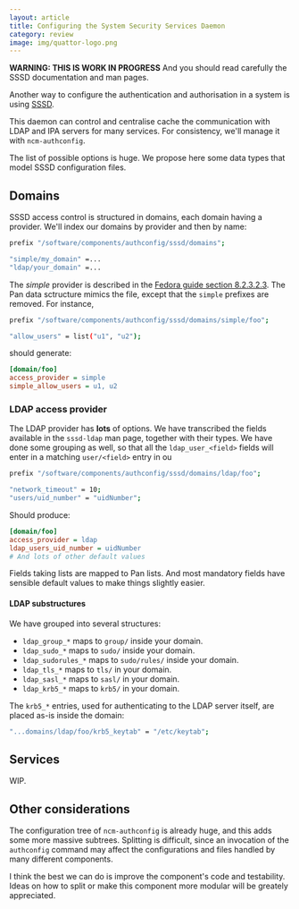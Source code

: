 ```yaml
---
layout: article
title: Configuring the System Security Services Daemon
category: review
image: img/quattor-logo.png
---
```


**WARNING: THIS IS WORK IN PROGRESS**  And you should read carefully
the SSSD documentation and man pages.

Another way to configure the authentication and authorisation in a
system is using
[SSSD](https://docs.fedoraproject.org/en-US/Fedora/16/html/System_Administrators_Guide/chap-SSSD_User_Guide-Introduction.html).

This daemon can control and centralise cache the communication with
LDAP and IPA servers for many services.  For consistency, we'll manage
it with `ncm-authconfig`.

The list of possible options is huge.  We propose here some data types
that model SSSD configuration files.

## Domains

SSSD access control is structured in domains, each domain having a
provider.  We'll index our domains by provider and then by name:

```bash
prefix "/software/components/authconfig/sssd/domains";

"simple/my_domain" =...
"ldap/your_domain" =...
```

The _simple_ provider is described in the
[Fedora guide section 8.2.3.2.3](https://docs.fedoraproject.org/en-US/Fedora/16/html/System_Administrators_Guide/chap-SSSD_User_Guide-Setting_Up_SSSD.html).
The Pan data sctructure mimics the file, except that the `simple`
prefixes are removed.  For instance,

```bash
prefix "/software/components/authconfig/sssd/domains/simple/foo";

"allow_users" = list("u1", "u2");
```

should generate:

```ini
[domain/foo]
access_provider = simple
simple_allow_users = u1, u2
```

### LDAP access provider

The LDAP provider has **lots** of options.  We have transcribed the
fields available in the `sssd-ldap` man page, together with their
types.  We have done some grouping as well, so that all the
`ldap_user_<field>` fields will enter in a matching `user/<field>`
entry in ou

```bash
prefix "/software/components/authconfig/sssd/domains/ldap/foo";

"network_timeout" = 10;
"users/uid_number" = "uidNumber";
```

Should produce:

```ini
[domain/foo]
access_provider = ldap
ldap_users_uid_number = uidNumber
# And lots of other default values
```

Fields taking lists are mapped to Pan lists.  And most mandatory
fields have sensible default values to make things slightly easier.

#### LDAP substructures

We have grouped into several structures:

* `ldap_group_*` maps to `group/` inside your domain.
* `ldap_sudo_*` maps to `sudo/` inside your domain.
* `ldap_sudorules_*` maps to `sudo/rules/` inside your domain.
* `ldap_tls_*` maps to `tls/` in your domain.
* `ldap_sasl_*` maps to `sasl/` in your domain.
* `ldap_krb5_*` maps to `krb5/` in your domain.

The `krb5_*` entries, used for authenticating to the LDAP
server itself, are placed as-is inside the domain:

```bash
"...domains/ldap/foo/krb5_keytab" = "/etc/keytab";
```

## Services

WIP.

## Other considerations

The configuration tree of `ncm-authconfig` is already huge, and this
adds some more massive subtrees.  Splitting is difficult, since an
invocation of the `authconfig` command may affect the configurations
and files handled by many different components.

I think the best we can do is improve the component's code and
testability.  Ideas on how to split or make this component more
modular will be greately appreciated.
